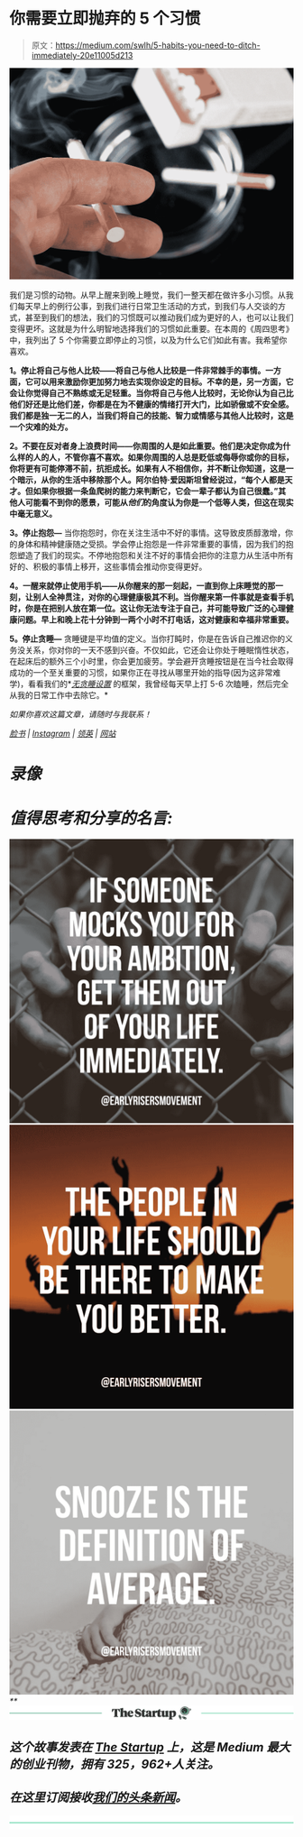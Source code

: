 # 你需要立即抛弃的 5 个习惯

> 原文：<https://medium.com/swlh/5-habits-you-need-to-ditch-immediately-20e11005d213>

![](img/547cf9b4e42ea0eec0531153c3fc6dd7.png)

我们是习惯的动物。从早上醒来到晚上睡觉，我们一整天都在做许多小习惯。从我们每天早上的例行公事，到我们进行日常卫生活动的方式，到我们与人交谈的方式，甚至到我们的想法，我们的习惯既可以推动我们成为更好的人，也可以让我们变得更坏。这就是为什么明智地选择我们的习惯如此重要。在本周的《周四思考》中，我列出了 5 个你需要立即停止的习惯，以及为什么它们如此有害。我希望你喜欢。

**1。停止将自己与他人比较——将自己与他人比较是一件非常棘手的事情。一方面，它可以用来激励你更加努力地去实现你设定的目标。不幸的是，另一方面，它会让你觉得自己不熟练或无足轻重。当你将自己与他人比较时，无论你认为自己比他们好还是比他们差，你都是在为不健康的情绪打开大门，比如骄傲或不安全感。我们都是独一无二的人，当我们将自己的技能、智力或情感与其他人比较时，这是一个灾难的处方。**

**2。不要在反对者身上浪费时间——你周围的人是如此重要。他们是决定你成为什么样的人的人，不管你喜不喜欢。如果你周围的人总是贬低或侮辱你或你的目标，你将更有可能停滞不前，抗拒成长。如果有人不相信你，并不断让你知道，这是一个暗示，从你的生活中移除那个人。阿尔伯特·爱因斯坦曾经说过，“每个人都是天才。但如果你根据一条鱼爬树的能力来判断它，它会一辈子都认为自己很蠢。”其他人可能看不到你的愿景，可能从*他们*的角度认为你是一个低等人类，但这在现实中毫无意义。**

**3。停止抱怨—** 当你抱怨时，你在关注生活中不好的事情。这导致皮质醇激增，你的身体和精神健康随之受损。学会停止抱怨是一件非常重要的事情，因为我们的抱怨塑造了我们的现实。不停地抱怨和关注不好的事情会把你的注意力从生活中所有好的、积极的事情上移开，这些事情会推动你变得更好。

**4。一醒来就停止使用手机——从你醒来的那一刻起，一直到你上床睡觉的那一刻，让别人全神贯注，对你的心理健康极其不利。当你醒来第一件事就是查看手机时，你是在把别人放在第一位。这让你无法专注于自己，并可能导致广泛的心理健康问题。早上和晚上花十分钟到一两个小时不打电话，这对健康和幸福非常重要。**

**5。停止贪睡—** 贪睡键是平均值的定义。当你打盹时，你是在告诉自己推迟你的义务没关系，你对你的一天不感到兴奋。不仅如此，它还会让你处于睡眠惰性状态，在起床后的额外三个小时里，你会更加疲劳。学会避开贪睡按钮是在当今社会取得成功的一个至关重要的习惯，如果你正在寻找从哪里开始的指导(因为这非常难学)，看看我们的*[*无贪睡设置*](https://earlyrisersmovement.com/store/nosnoozesetup) 的框架，我曾经每天早上打 5-6 次瞌睡，然后完全从我的日常工作中去除它。*

*如果你喜欢这篇文章，请随时与我联系！*

*[脸书](http://facebook.com/groups/earlyrisersmovement) | [Instagram](http://instagram.com/earlyrisersmovement) | [领英](https://www.linkedin.com/in/ssdiehm/) | [网站](http://earlyrisersmovement.com)*

# *录像*

# *值得思考和分享的名言:*

*![](img/eaff672cce92152f65b5709e0b159117.png)**![](img/f0e1e8162284b5523ebfcf849b5db870.png)**![](img/2e04a5d99197dcdd38131fa7f74b6e07.png)**[![](img/308a8d84fb9b2fab43d66c117fcc4bb4.png)](https://medium.com/swlh)*

## *这个故事发表在 [The Startup](https://medium.com/swlh) 上，这是 Medium 最大的创业刊物，拥有 325，962+人关注。*

## *在这里订阅接收[我们的头条新闻](http://growthsupply.com/the-startup-newsletter/)。*

*[![](img/b0164736ea17a63403e660de5dedf91a.png)](https://medium.com/swlh)*